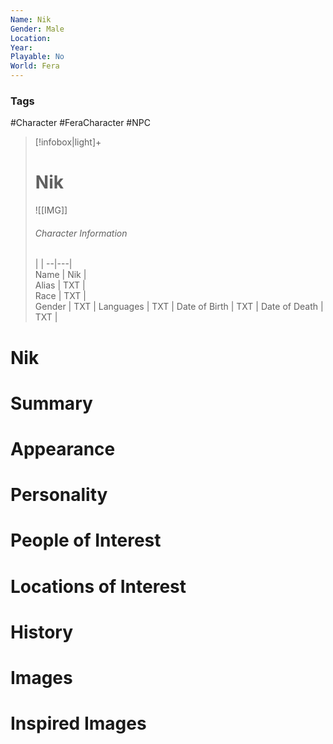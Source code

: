 ```yaml
---
Name: Nik
Gender: Male
Location: 
Year: 
Playable: No
World: Fera
---
```


### Tags
#Character #FeraCharacter #NPC

> [!infobox|light]+  
> # Nik  
> ![[IMG]]  
> ###### Character Information
>  |   |
> --|---|  
> Name | Nik |  
> Alias | TXT |  
> Race | TXT |  
> Gender | TXT |
> Languages | TXT |
> Date of Birth | TXT |
> Date of Death | TXT |

# Nik

# Summary

# Appearance

# Personality

# People of Interest

# Locations of Interest

# History

# Images

# Inspired Images
